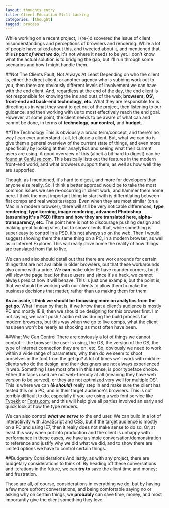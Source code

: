 ```yaml
---
layout: thoughts_entry
title: Client Education Still Lacking
categories: [thought]
tagged: process
---
```


While working on a recent project, I (re-)discovered the issue of client misunderstandings and perceptions of browsers and rendering. While a lot of people have talked about this, and tweeted about it, and mentioned that this _**is part of what we do**_, it's not where it needs to be yet. I don't know what the actual solution is to bridging the gap, but I'll run through some scenarios and how I might handle them.

##Not The Clients Fault, Not Always At Least
Depending on who the client is, either the direct client, or another agency who is subbing work out to you, then there are obviously different levels of involvement we can have with the end client. And, regardless at the end of the day, the end client is not responsible for knowing the ins and outs of the web; **browsers, OS', front-end and back-end technology, etc**. What they are responsible for is directing us in what they want to get out of the project, then listening to our guidance, and then working with us to most effectively reach the end goal. However, at some point, the client needs to be aware of what can and cannot be done, in terms of **technology, our control,** and **budget**.

##The Technology
This is obviously a broad term/concept, and there's no way I can ever understand it all, let alone a client. But, what we can do is give them a general overview of the current state of things, and even more specifically by looking at their anaylytics and seeing what their current users are using. A good overview of this (albeit a bit hard to digest) can be [found at CanIUse.com](http://caniuse.com/). This basically lists out the features in the modern front-end world, and what browsers support them, as well as how well they are supported.

Though, as I mentioned, it's hard to digest, and more for developers than anyone else really. So, I think a better approad would be to take the most common issues we see re-occurring in client work, and hammer them home here. I think the most important thing to start with is differntiating between flat comps and real websites/apps. Even when they are most similar (on a Mac in a modern browser), there will still be very noticable differences; **type rendering, type kerning, image rendering, advanced Photoshop (assuming it's a PSD) filters and how they are translated here, alpha-transparency, etc**. The point here is not to discourage pushing design and making great looking sites, but to show clients that, while something is super easy to control in a PSD, it's not always so on the web. Then I would suggest showing them the same thing on a PC, in a modern browser, as well as in Internet Explorer. This will really drive home the reality of how things are translated from flat to live.

We can and also should detail out that there are work arounds for certain things that are not available in older browsers, but that these workarounds also come with a price. We **can** make older IE have rounder corners, but it will slow the page load for these users and since it's a hack, we cannot always predict how it will behave. This is just one example, but the point is, that we should be working with our clients to allow them to make the business decisions that matter, rather than us making them for them.

**As an aside, I think we should be focussing more on analytics from the get go**. What I mean by that is, if we know that a client's audience is mostly PC and mostly IE 8, then we should be designing for this browser first. I'm not saying, we can't push / addin extras during the build process for modern browsers, but this way when we go to live comps, what the client has seen won't be nearly as shocking as most often have been.

##What We Can Control
There are obviously a lot of things we cannot control -- the browser the user is using, the OS, the version of the OS, the type of internet connection they are on, etc. So, obviously we need to work within a wide range of parameters, why then do we seem to shoot ourselves in the foot from the get go? A lot of times we'll work with middle-clients who do the design, and their designers are not always experienced in web. Something I see most often in this sense, is poor typeface choice. Either the faces used are not web-friendly at all (meaning they have web version to be served), or they are not optimized very well for multiple OS'. This is where we can _**(& should)**_ really step in and make sure the client has tested this on a PC, and in their target audience's browsers. This is not terribly difficult to do, especially if you are using a web font service like [Typekit](http://typekit.com/) or [Fonts.com](http://fonts.com/); and this will help give all parties involved an early and quick look at how the type renders.

We can also control _**what we serve**_ to the end user. We can build in a lot of interactiivity with JavaScript and CSS, but if the target audience is mostly on a PC and using IE7, then it really does not make sense to do so. Or, at least this way when put into production and the client is unhappy with performance in these cases, we have a simple conversation/demonstration to reference and justify why we did what we did, and to show there are limited options we have to control certain things.

##Budgetary Considerations
And lastly, as with any project, there are budgetary considerations to think of. By heading off these conversations and iterations in the future, we can **try to** save the client time and money; and frustration.

These are all, of course, considerations in everything we do, but by having a few more upfront conversations, and being comfortable saying no or asking why on certain things, we **probably** can save time, money, and most importantly give the client something they love.